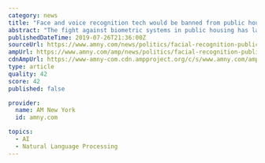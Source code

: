 ```yaml
---
category: news
title: "Face and voice recognition tech would be banned from public housing under new bill"
abstract: "The fight against biometric systems in public housing has landed on Capitol Hill. A bill introduced by Rep. Yvette Clark (D-NY) would bar facial recognition systems and other biometric identifiers from most rental developments that receive financial ..."
publishedDateTime: 2019-07-26T21:36:00Z
sourceUrl: https://www.amny.com/news/politics/facial-recognition-public-housing-1.34305365
ampUrl: https://www.amny.com/amp/news/politics/facial-recognition-public-housing-1.34305365
cdnAmpUrl: https://www-amny-com.cdn.ampproject.org/c/s/www.amny.com/amp/news/politics/facial-recognition-public-housing-1.34305365
type: article
quality: 42
score: 42
published: false

provider:
  name: AM New York
  id: amny.com

topics:
  - AI
  - Natural Language Processing
---
```


